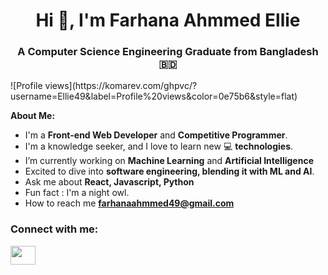 <h1 align="center">Hi 👋, I'm Farhana Ahmmed Ellie</h1>
<h3 align="center">A Computer Science Engineering Graduate from Bangladesh 🇧🇩</h3>
![Profile views](https://komarev.com/ghpvc/?username=Ellie49&label=Profile%20views&color=0e75b6&style=flat)

<b>About Me: </b><br>
-  I'm a **Front-end Web Developer** and **Competitive Programmer**.
-  I'm a knowledge seeker, and I love to learn new 💻 **technologies**.
-  I’m currently working on **Machine Learning** and **Artificial Intelligence**
-  Excited to dive into **software engineering, blending it with ML and AI**.
-  Ask me about **React, Javascript, Python**
-  Fun fact : I'm a night owl.
-  How to reach me **[farhanaahmmed49@gmail.com](farhanaahmmed49@gmail.com)**

<h3 align="left">Connect with me:</h3>
<p align="left">
<a href="https://www.linkedin.com/in/farhana-ahmmed-b886a71ba/" target="blank"><img align="center" src="https://raw.githubusercontent.com/rahuldkjain/github-profile-readme-generator/master/src/images/icons/Social/linked-in-alt.svg" height="30" width="40" /></a>
